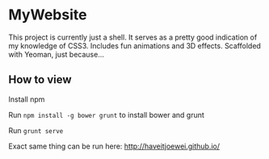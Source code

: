 # MyWebsite

This project is currently just a shell. It serves as a pretty good indication of my knowledge of CSS3. Includes fun animations and 3D effects. Scaffolded with Yeoman, just because...

## How to view

Install npm

Run `npm install -g bower grunt` to install bower and grunt

Run `grunt serve`

Exact same thing can be run here: http://haveitjoewei.github.io/
